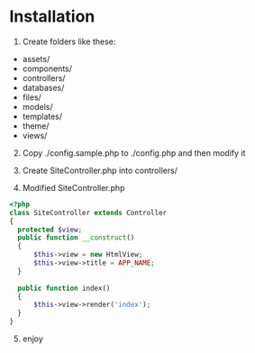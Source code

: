 Installation
============
1. Create folders like these:
  * assets/
  * components/
  * controllers/
  * databases/
  * files/
  * models/
  * templates/
  * theme/
  * views/

2. Copy ./config.sample.php to ./config.php and then modify it

3. Create SiteController.php into controllers/

4. Modified SiteController.php

  ``` php
  <?php
  class SiteController extends Controller
  {
  	protected $view;
  	public function __construct()
  	{
  		$this->view = new HtmlView;
  		$this->view->title = APP_NAME;
  	}
  	
  	public function index()
  	{
  		$this->view->render('index');
  	}
  }
  ```

5. enjoy
